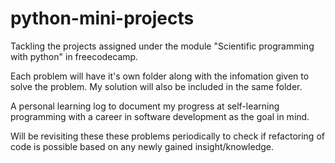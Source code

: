 # python-mini-projects
Tackling the projects assigned under the module "Scientific programming with python" in freecodecamp.

Each problem will have it's own folder along with the infomation given to solve the problem. My solution will also be included in the same folder. 

A personal learning log to document my progress at self-learning programming with a career in software development as the goal in mind.

Will be revisiting these these problems periodically to check if refactoring of code is possible based on any newly gained insight/knowledge.
